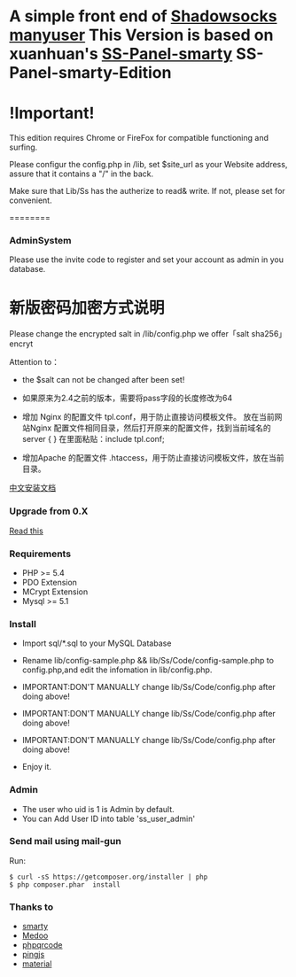 A simple front end of [Shadowsocks manyuser](https://github.com/mengskysama/shadowsocks/tree/manyuser)
This Version is based on xuanhuan's [SS-Panel-smarty](https://github.com/xuanhuan/ss-panel)
SS-Panel-smarty-Edition
========

!Important!
========
This edition requires Chrome or FireFox for compatible functioning and surfing.

Please configur the config.php in /lib, set $site_url as your Website address, assure that it contains a "/" in the back.

Make sure that Lib/Ss has the autherize to read& write. If not, please set for convenient.

========
### AdminSystem 

Please use the invite code to register and set your account as admin in you database.

新版密码加密方式说明
========

Please change the encrypted salt in /lib/config.php
we offer「salt sha256」encryt

Attention to：

* the $salt can not be changed after been set!
* 如果原来为2.4之前的版本，需要将pass字段的长度修改为64


* 增加 Nginx 的配置文件 tpl.conf，用于防止直接访问模板文件。 放在当前网站Nginx 配置文件相同目录，然后打开原来的配置文件，找到当前域名的server { } 在里面粘贴：include tpl.conf;
* 增加Apache 的配置文件 .htaccess，用于防止直接访问模板文件，放在当前目录。

[中文安装文档](https://github.com/orvice/ss-panel/wiki/Install-Guide-zh_cn)

### Upgrade from 0.X

[Read this](https://github.com/orvice/ss-panel/blob/master/upgrade_to_v2.md)

### Requirements
* PHP >= 5.4
* PDO Extension
* MCrypt Extension
* Mysql >= 5.1

### Install
* Import sql/*.sql to your MySQL Database
* Rename lib/config-sample.php && lib/Ss/Code/config-sample.php to config.php,and edit the infomation in lib/config.php.

* IMPORTANT:DON'T MANUALLY change lib/Ss/Code/config.php after doing above!
* IMPORTANT:DON'T MANUALLY change lib/Ss/Code/config.php after doing above!
* IMPORTANT:DON'T MANUALLY change lib/Ss/Code/config.php after doing above!

* Enjoy it.

### Admin
* The user who uid is 1 is Admin by default.
* You can Add User ID into table 'ss_user_admin'

### Send mail using mail-gun
Run:

```
$ curl -sS https://getcomposer.org/installer | php
$ php composer.phar  install
```


### Thanks to
* [smarty](https://github.com/smarty-php/smarty)
* [Medoo](https://github.com/catfan/Medoo)
* [phpqrcode](https://github.com/t0k4rt/phpqrcode)
* [pingjs](https://github.com/jdfreder/pingjs)
* [material](https://github.com/Daemonite/material)
